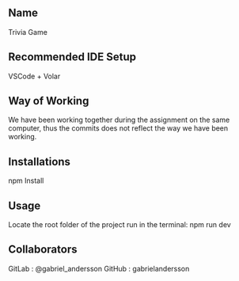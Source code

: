 ## Name
Trivia Game

## Recommended IDE Setup


VSCode + Volar



## Way of Working
We have been working together during the assignment on the same computer, thus the commits does not reflect the way we have been working.

## Installations
npm Install

## Usage
Locate the root folder of the project run in the terminal: npm run dev

## Collaborators
GitLab : @gabriel_andersson
GitHub : gabrielandersson
